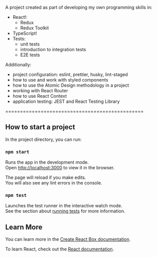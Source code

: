 A project created as part of developing my own programming skills in:

- React!:
  - Redux
  - Redux Toolkit
- TypeScript!
- Tests:
  - unit tests
  - introduction to integration tests
  - E2E tests

Additionally:
- project configuration: eslint, prettier, husky, lint-staged
- how to use and work with styled components
- how to use the Atomic Design methodology in a project
- working with React Router
- how to use React Context
- application testing: JEST and React Testing Library



===============================================
## How to start a project

In the project directory, you can run:

### `npm start`

Runs the app in the development mode.\
Open [http://localhost:3000](http://localhost:3000) to view it in the browser.

The page will reload if you make edits.\
You will also see any lint errors in the console.

### `npm test`

Launches the test runner in the interactive watch mode.\
See the section about [running tests](https://facebook.github.io/create-react-app/docs/running-tests) for more information.


## Learn More

You can learn more in the [Create React Box documentation](https://facebook.github.io/create-react-app/docs/getting-started).

To learn React, check out the [React documentation](https://reactjs.org/).
